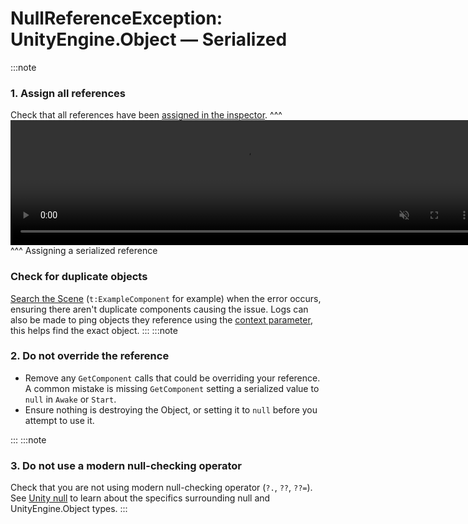 # NullReferenceException: UnityEngine.Object — Serialized
:::note
### 1. Assign all references
Check that all references have been [assigned in the inspector](../../References/Serializing%20Component%20References.md).
^^^
<video width="750" height="200" autoplay loop muted controls><source type="video/webm" src="https://unity.huh.how/Video/inspector-references.webm"></video>
^^^ Assigning a serialized reference

### Check for duplicate objects
[Search the Scene](../../Scene%20View/Searching.md) (`t:ExampleComponent` for example) when the error occurs, ensuring there aren't duplicate components causing the issue.
Logs can also be made to ping objects they reference using the [context parameter](../../Debugging/Logging/How-to.md), this helps find the exact object.
:::
:::note
### 2. Do not override the reference
- Remove any `GetComponent` calls that could be overriding your reference.
   A common mistake is missing `GetComponent` setting a serialized value to `null` in `Awake` or `Start`.
- Ensure nothing is destroying the Object, or setting it to `null` before you attempt to use it.

:::
:::note
### 3. Do not use a modern null-checking operator
Check that you are not using modern null-checking operator (`?.`, `??`, `??=`).
See [Unity null](../../Unity%20Null.md) to learn about the specifics surrounding null and UnityEngine.Object types.
:::
